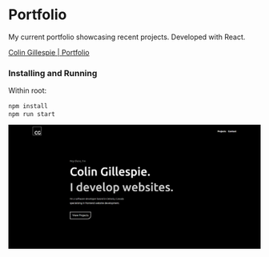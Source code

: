 # Portfolio

My current portfolio showcasing recent projects. Developed with React.

[Colin Gillespie | Portfolio](https://colingillespie.dev/)

### Installing and Running

Within root:

```
npm install
npm run start
```

![Nonstop News Desktop](https://github.com/gillescj/files/blob/master/portfolio-v2.png?raw=true)
